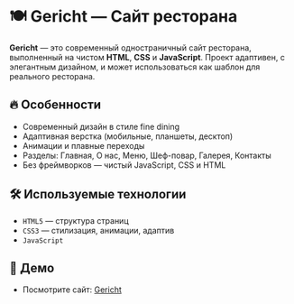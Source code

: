 # 🍽 Gericht — Сайт ресторана

**Gericht** — это современный одностраничный сайт ресторана, выполненный на чистом **HTML**, **CSS** и **JavaScript**. Проект адаптивен, с элегантным дизайном, и может использоваться как шаблон для реального ресторана.

## 🔥 Особенности
- Современный дизайн в стиле fine dining
- Адаптивная верстка (мобильные, планшеты, десктоп)
- Анимации и плавные переходы
- Разделы: Главная, О нас, Меню, Шеф-повар, Галерея, Контакты
- Без фреймворков — чистый JavaScript, CSS и HTML

## 🛠 Используемые технологии
- `HTML5` — структура страниц
- `CSS3` — стилизация, анимации, адаптив
- `JavaScript`

## 🔗 Демо
- Посмотрите сайт: [Gericht](https://gulnaz-web.github.io/Gericht/)
